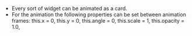 * Every sort of widget can be animated as a card.
* For the animation the following properties can be set between animation frames:
    this.x = 0,
    this.y = 0,
    this.angle = 0,
    this.scale = 1,
    this.opacity = 1.0,
